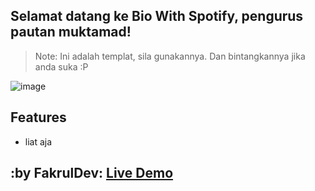 
## Selamat datang ke Bio With Spotify, pengurus pautan muktamad!

> Note: Ini adalah templat, sila gunakannya. Dan bintangkannya jika anda suka :P

![image](/public/afrteam.png)

## Features
- liat aja

## :by FakrulDev: [Live Demo](https://afrteam.web.id)